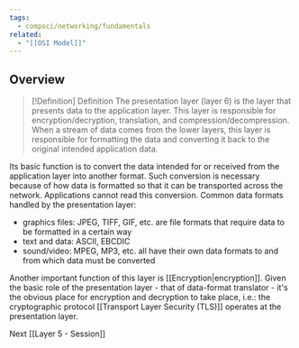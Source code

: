 ```yaml
---
tags:
  - compsci/networking/fundamentals
related:
  - "[[OSI Model]]"
---
```


## Overview

> [!Definition] Definition
>The presentation layer (layer 6) is the layer that presents data to the application layer. This layer is responsible for encryption/decryption, translation, and compression/decompression. When a stream of data comes from the lower layers, this layer is responsible for formatting the data and converting it back to the original intended application data.

Its basic function is to convert the data intended for or received from the application layer into another format. Such conversion is necessary because of how data is formatted so that it can be transported across the network.
Applications cannot read this conversion. Common data formats handled by the presentation layer:

- graphics files: JPEG, TIFF, GIF, etc. are file formats that require data to be formatted in a certain way
- text and data: ASCII, EBCDIC
- sound/video: MPEG, MP3, etc. all have their own data formats to and from which data must be converted

Another important function of this layer is [[Encryption|encryption]]. Given the basic role of the presentation layer - that of data-format translator - it's the obvious place for encryption and decryption to take place, i.e.: the cryptographic protocol [[Transport Layer Security (TLS)]] operates at the presentation layer.

Next [[Layer 5 - Session]]